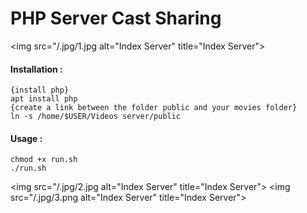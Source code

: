 # PHP Server Cast Sharing

<img src="/.jpg/1.jpg alt="Index Server" title="Index Server">

#### Installation : 
```
{install php}
apt install php
{create a link between the folder public and your movies folder}
ln -s /home/$USER/Videos server/public
```


#### Usage :
```
chmod +x run.sh
./run.sh
```

<img src="/.jpg/2.jpg alt="Index Server" title="Index Server">
<img src="/.jpg/3.png alt="Index Server" title="Index Server">
